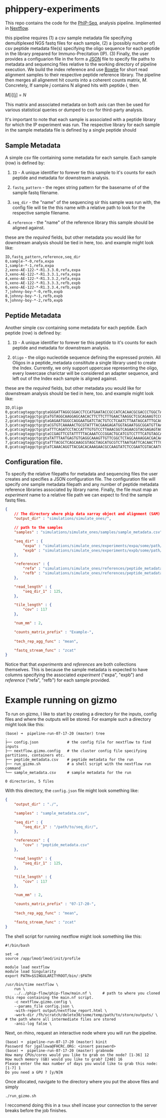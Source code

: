 # phippery-experiments

This repo contains the code for the 
[PhIP-Seq](https://www.nature.com/articles/s41596-018-0025-6), 
analysis pipeline.
Implimented in 
[Nextflow](https://www.nextflow.io/docs/latest/channel.html).

this pipeline requires
(1) a csv sample metadata file specifying demultiplexed NGS fastq files for each sample,
(2) a (possibly number of) csv peptide metadata file(s) specifying the oligo sequence 
for each peptide in the library prepared for Immuno-Precitation (IP).
(3) Finally, the user provides a configuarion file in the form a
[JSON]() 
file to specify file paths to metadata and sequencing files
relative to the working directory of pipeline execution.
We build the index reference and use
[Bowtie]() 
for short read alignment samples to their respective peptide reference library.
The pipeline then merges all alignemnt hit counts into a coherent counts matrix, _M_. 
Concretely, If sample $j$ contains N aligned hits with peptide $i$, then

_M_[i][j] = _N_

This matrix and associated metadata on both axis
can then be used for various statistical queries
or dumped to csv for third-party analysis. 

It's important to note that each sample is associated with a peptide library
for which the IP experiment was run. The respective library for each sample 
in the sample metadata file is defined by a single peptide 
should


## Sample Metadata

A simple csv file containing some metadata for each sample.
Each sample (row) is defined by:

 1. `ID` <int> - A unique identifier to forever tie this sample to it's
    counts for each peptide and metadata for downstream analysis.

 2. `fastq_pattern` <str> - the regex string pattern for the basename of
    of the sample fastq filename.

 3. `seq_dir` <str> - the "name" of the sequencing sir this sample was run with,
    the config file will tie the this name with a relative path to look for 
    the respective sample filename.

 4. `reference` <str> - the "name" of the reference library this sample should
    be aligned against. 

these are the _required_ fields, but other metadata you would like for downstream
analysis should be tied in here, too. and example might look like:

```
ID,fastq_pattern,reference,seq_dir
0,sample-*-0,refa,expa
1,sample-*-1,refa,expa
2,xeno-AE-122-*-R1.3.3.0,refa,expa
3,xeno-AE-122-*-R1.3.3.1,refa,expa
4,xeno-AE-122-*-R1.3.3.2,refa,expa
5,xeno-AE-122-*-R1.3.3.3,refb,expb
6,xeno-AE-122-*-R1.3.3.4,refb,expb
7,johnny-boy-*-0,refb,expb
8,johnny-boy-*-1,refb,expb
9,johnny-boy-*-2,refb,expb
```

## Peptide Metadata

Another simple csv containing some metadata for each peptide.
Each peptide (row) is defined by:

 1. `ID` <int> - A unique identifier to forever tie this peptide to it's
    counts for each peptide and metadata for downstream analysis.

 2. `Oligo` <str> - the oligo nucleotide sequence defining the expressed
    protein. All Oligos in a peptide_metadata consititute a single library
    used to create the Index. Currently, we only support uppercase representing
    the oligo, every lowercase charictar will be considered an adapter sequence,
    and left out of the Index each sample is aligned against.

these are the _required_ fields, but other metadata you would like for downstream
analysis should be tied in here, too. and example might look like:

```
ID,Oligo
0,gcatcagtaggctgcgtaGGGATTAGGCGGACCTCCATGAATACCGCCATCACAACGCGACCCTGGCTAGCGGCGTTCACGATCAAAGTTACTTTAGTCATGGCTCCATACtcgttaatatgcctgt
1,gcatcagtaggctgcgtaTGTAGGCAAGGAGCAACACTTCTTCTTTGAACTAAGGCTCGCAGAAGTCCCCCATTCTAGCAGGCCGTGCGATCGGGACCGTCGCTTTATTTCtcgttaatatgcctgt
2,gcatcagtaggctgcgtaGAGAATGGGCCAGGAATGATCTACTGTCCTCAATCTTAATAGCATTTGCACTCACTAGGTAAATTCTAAAAATAACTTAATGCGAATTATGCGtcgttaatatgcctgt
3,gcatcagtaggctgcgtaCGTGTCAAAAACTGCGTATTTACGAAGAGATGGTAGAATGGCGGATGTTAAGATAAGACACGGGGCAGGTTGAATTCCATAAAGTTAGTGGAAtcgttaatatgcctgt
4,gcatcagtaggctgcgtaTTTCAGATCCTACCATTTGTGTCCTTAAACGGTCAGAACGTACGAGAGTAGTATGGGGGTTAAGTGTAAGCAAGATCTGACTTGGCGCATGTCtcgttaatatgcctgt
5,gcatcagtaggctgcgtaCCGAGTTCGTATTTTTACAAATCCCGGACTGCATCGTCCTTTCATGTAGCACGGGCCCTGTGTCAGACGCACGATTTCTCCTAGAATTGCTCTtcgttaatatgcctgt
6,gcatcagtaggctgcgtaTATTTAATGAGTGTGAGGCAAAGTTGTTCGGCTCTAGCAAAAGGACGACAAATGAACTAGCCGGAGAACAGCAGTAGTTAAAAGTTATAAGAAtcgttaatatgcctgt
7,gcatcagtaggctgcgtaTTTACGCTCAGCAAGCGTAGCTAGCATGCGTCTTAATGATTCACAACTTTCCTTTATGCATGAACATTCTCTGTCGCTTGGGGGGATGTACTCtcgttaatatgcctgt
8,gcatcagtaggctgcgtaTCAAACAGGTTACGACACAAAGAACGCCAAGTATCTCCGAATCGTACAATCGTGTAGATTTGTTGAGATAGAGTTAACGTAGAGCGCAATTCAtcgttaatatgcctgt
```

## Configuration file.

To specify the relative filepaths for metadata and sequencing files
the user creates and specifies a JSON configuration file. 
The configuration file will specify _one_ sample metadata filepath
and any number of peptide metadata reference libraries associated by
library name. Finally, the file must map an _experiment_ name to a relative
file path we can expect to find the sample fastq files.

```JSON
{
    // The directory where phip data xarray object and alignment (SAM) files will be output
    "output_dir" : "simulations/simulate_ones/",

    // path to the samples
    "samples" : "simulations/simulate_ones/samples/sample_metadata.csv",

    "seq_dir" : {
        "expa" : "simulations/simulate_ones/experiments/expa/some/path/",
        "expb" : "simulations/simulate_ones/experiments/expb/some/path/"
    },

    "references" : {
        "refa" : "simulations/simulate_ones/references/peptide_metadata_a.csv",
        "refb" : "simulations/simulate_ones/references/peptide_metadata_b.csv"
    },

    "read_length" : {
        "seq_dir_1" : 125,
    },

    "tile_length" : {
        "cov" : 117
    },

    "num_mm" : 2,

    "counts_matrix_prefix" : "Example-",
    
    "tech_rep_agg_func" : "mean",

    "fastq_stream_func" : "zcat"
}
```

Notice that that _experiments_ and _references_ are both collections themselves. 
This is because the sample metadata is expected to have columns specifying
the associated _experiment_ ("expa", "expb") and _reference_ ("refa", "refb") 
for each sample provided. 

# Example running on gizmo

To run on gizmo, I like to start by creating a directory for the inputs, config files
and where the outputs will be stored. For example such a directory might look like this:

```
(base) ➜  pipeline-run-07-17-20 (master) tree
.
├── config.json             # the config file for nextflow to find inputs
├── nextflow.gizmo.config   # the cluster config file specifying partitions, containers etc.
├── peptide_metadata.csv    # peptide metadata for the run
├── run_gizmo.sh            # a shell script with the nextflow run command
└── sample_metadata.csv     # sample metadata for the run

0 directories, 5 files 
```

With this directory, the `config.json` file might look something like:

```json
{
    "output_dir" : "./",

    "samples" : "sample_metadata.csv",

    "seq_dir" : {
        "seq_dir_1" : "/path/to/seq_dir/",
    },

    "references" : {
        "cov" : "peptide_metadata.csv"
    },

    "read_length" : {
        "seq_dir_1" : 125,
    },

    "tile_length" : {
        "cov" : 117
    },

    "num_mm" : 2,

    "counts_matrix_prefix" : "07-17-20-",
    
    "tech_rep_agg_func" : "mean",

    "fastq_stream_func" : "zcat"
}
```

The shell script for running nextflow might look something like this:
```
#!/bin/bash

set -e
source /app/lmod/lmod/init/profile

module load nextflow
module load Singularity
export PATH=$SINGULARITYROOT/bin/:$PATH

/usr/bin/time nextflow \
    run \
    ../../phip-flow/phip-flow/main.nf \     # path to where you cloned this repo containing the main.nf script.
    -c nextflow.gizmo.config \
    --params_file config.json \
    -with-report output/nextflow_report.html \
    -work-dir /fh/scratch/delete30/some/temp/path/to/store/outputs/ \ # the path where all intermediate files are stored
    -ansi-log false \
```


Next, on rhino, request an interactive node where you will run the pipeline.

```
(base) ➜  pipeline-run-07-17-20 (master) kinit
Password for jgallowa@FHCRC.ORG: <insert password>
(base) ➜  pipeline-run-07-17-20 (master) grabnode
How many CPUs/cores would you like to grab on the node? [1-36] 12
How much memory (GB) would you like to grab? [240] 16
Please enter the max number of days you would like to grab this node: [1-7] 1
Do you need a GPU ? [y/N]N
```

Once allocated, navigate to the directory where you put the above files and simply

```
./run_gizmo.sh
```

I reccomend doing this in a `tmux` shell incase your connection to the server breaks before the job finishes.



